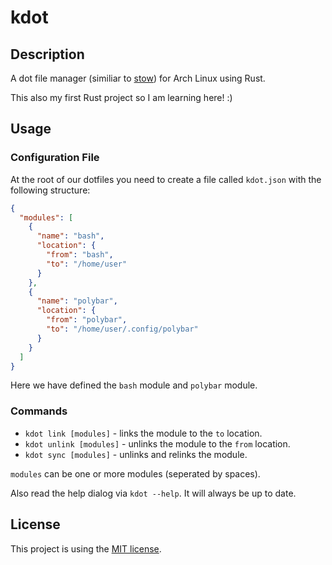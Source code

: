 # kdot

## Description

A dot file manager (similiar to [stow](https://linux.die.net/man/8/stow)) for Arch Linux using Rust.

This also my first Rust project so I am learning here! :)

## Usage

### Configuration File

At the root of our dotfiles you need to create a file called `kdot.json` with the following structure:

```json
{
  "modules": [
    {
      "name": "bash",
      "location": {
        "from": "bash",
        "to": "/home/user"
      }
    },
    {
      "name": "polybar",
      "location": {
        "from": "polybar",
        "to": "/home/user/.config/polybar"
      }
    }
  ]
}
```

Here we have defined the `bash` module and `polybar` module.

### Commands

- `kdot link [modules]` - links the module to the `to` location.
- `kdot unlink [modules]` - unlinks the module to the `from` location.
- `kdot sync [modules]` - unlinks and relinks the module.

`modules` can be one or more modules (seperated by spaces).

Also read the help dialog via `kdot --help`. It will always be up to date.

## License

This project is using the [MIT license](LICENSE).